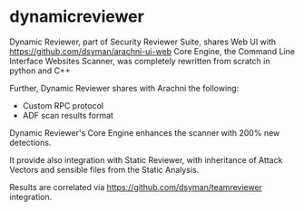 # dynamicreviewer
Dynamic Reviewer,
part of Security Reviewer Suite, shares Web UI with https://github.com/dsyman/arachni-ui-web
Core Engine, the Command Line Interface Websites Scanner, was completely rewritten from scratch in python and C++

Further, Dynamic Reviewer shares with Arachni the following:
- Custom RPC protocol
- ADF scan results format

Dynamic Reviewer's Core Engine enhances the scanner with 200% new detections.

It provide also integration with Static Reviewer, with inheritance of Attack Vectors and sensible files from the Static Analysis.

Results are correlated via https://github.com/dsyman/teamreviewer integration.
